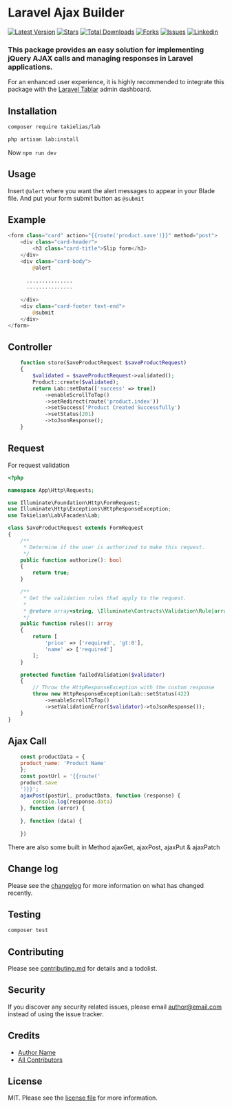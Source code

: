# Laravel Ajax Builder

[![Latest Version](https://img.shields.io/packagist/v/takielias/lab?color=blue&label=release&style=for-the-badge)](https://packagist.org/packages/takielias/lab)
[![Stars](https://img.shields.io/github/stars/takielias/laravel-ajax-builder?color=rgb%2806%20189%20248%29&label=stars&style=for-the-badge)](https://packagist.org/packages/takielias/lab)
[![Total Downloads](https://img.shields.io/packagist/dt/takielias/lab.svg?color=rgb%28249%20115%2022%29&style=for-the-badge)](https://packagist.org/packages/takielias/lab)
[![Forks](https://img.shields.io/github/forks/takielias/laravel-ajax-builder?color=rgb%28134%20115%2022%29&style=for-the-badge)](https://packagist.org/packages/takielias/lab)
[![Issues](https://img.shields.io/github/issues/takielias/laravel-ajax-builder?color=rgb%28134%20239%20128%29&style=for-the-badge)](https://packagist.org/packages/takielias/lab)
[![Linkedin](https://img.shields.io/badge/-LinkedIn-black.svg?logo=linkedin&color=rgba(235%2068%2050)&style=for-the-badge)](https://linkedin.com/in/takielias)

### This package provides an easy solution for implementing jQuery AJAX calls and managing responses in Laravel applications. 

For an enhanced user experience, it is highly recommended to integrate this package with the [Laravel Tablar](https://github.com/takielias/tablar) admin dashboard.

## Installation

```bash
composer require takielias/lab
```

````bash
php artisan lab:install
````

Now `npm run dev`

## Usage

Insert `@alert` where you want the alert messages to appear in your Blade file. And put your form submit button
as `@submit`

## Example

```php
<form class="card" action="{{route('product.save')}}" method="post">
    <div class="card-header">
        <h3 class="card-title">Slip form</h3>
    </div>
    <div class="card-body">
        @alert
        
      ...............
      ...............
      
    </div>
    <div class="card-footer text-end">
        @submit
    </div>
</form>

```

## Controller

```php
    function store(SaveProductRequest $saveProductRequest)
    {
        $validated = $saveProductRequest->validated();
        Product::create($validated);
        return Lab::setData(['success' => true])
            ->enableScrollToTop()
            ->setRedirect(route('product.index'))
            ->setSuccess('Product Created Successfully')
            ->setStatus(201)
            ->toJsonResponse();
    }
```

## Request

For request validation

```php
<?php

namespace App\Http\Requests;

use Illuminate\Foundation\Http\FormRequest;
use Illuminate\Http\Exceptions\HttpResponseException;
use Takielias\Lab\Facades\Lab;

class SaveProductRequest extends FormRequest
{
    /**
     * Determine if the user is authorized to make this request.
     */
    public function authorize(): bool
    {
        return true;
    }

    /**
     * Get the validation rules that apply to the request.
     *
     * @return array<string, \Illuminate\Contracts\Validation\Rule|array|string>
     */
    public function rules(): array
    {
        return [
            'price' => ['required', 'gt:0'],
            'name' => ['required']
        ];
    }

    protected function failedValidation($validator)
    {
        // Throw the HttpResponseException with the custom response
        throw new HttpResponseException(Lab::setStatus(422)
            ->enableScrollToTop()
            ->setValidationError($validator)->toJsonResponse());
    }
}

```

## Ajax Call

```js
    const productData = {
    product_name: 'Product Name'
    };
    const postUrl = '{{route('
    product.save
    ')}}';
    ajaxPost(postUrl, productData, function (response) {
        console.log(response.data)
    }, function (error) {
    
    }, function (data) {
    
    })
```

There are also some built in Method ajaxGet, ajaxPost, ajaxPut & ajaxPatch

## Change log

Please see the [changelog](changelog.md) for more information on what has changed recently.

## Testing

```bash
composer test
```

## Contributing

Please see [contributing.md](contributing.md) for details and a todolist.

## Security

If you discover any security related issues, please email author@email.com instead of using the issue tracker.

## Credits

- [Author Name][link-author]
- [All Contributors][link-contributors]

## License

MIT. Please see the [license file](license.md) for more information.

[ico-version]: https://img.shields.io/packagist/v/takielias/lab.svg?style=flat-square

[ico-downloads]: https://img.shields.io/packagist/dt/takielias/lab.svg?style=flat-square

[ico-travis]: https://img.shields.io/travis/takielias/lab/master.svg?style=flat-square

[ico-styleci]: https://styleci.io/repos/12345678/shield

[link-packagist]: https://packagist.org/packages/takielias/lab

[link-downloads]: https://packagist.org/packages/takielias/lab

[link-travis]: https://travis-ci.org/takielias/lab

[link-styleci]: https://styleci.io/repos/12345678

[link-author]: https://github.com/takielias

[link-contributors]: ../../contributors
